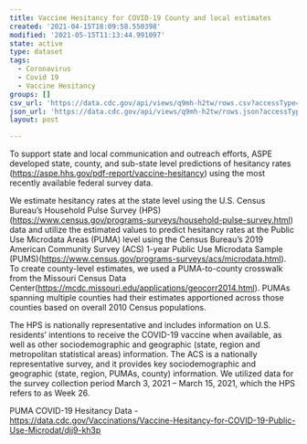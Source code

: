 ```yaml
---
title: Vaccine Hesitancy for COVID-19 County and local estimates
created: '2021-04-15T18:09:58.550398'
modified: '2021-05-15T11:13:44.991097'
state: active
type: dataset
tags:
  - Coronavirus
  - Covid 19
  - Vaccine Hesitancy
groups: []
csv_url: 'https://data.cdc.gov/api/views/q9mh-h2tw/rows.csv?accessType=DOWNLOAD'
json_url: 'https://data.cdc.gov/api/views/q9mh-h2tw/rows.json?accessType=DOWNLOAD'
layout: post

---
```

To support state and local communication and outreach efforts, ASPE developed state, county, and sub-state level predictions of hesitancy rates (https://aspe.hhs.gov/pdf-report/vaccine-hesitancy) using the most recently available federal survey data.

We estimate hesitancy rates at the state level using the U.S. Census Bureau’s Household Pulse Survey (HPS) (https://www.census.gov/programs-surveys/household-pulse-survey.html) data and utilize the estimated values to predict hesitancy rates at the Public Use Microdata Areas (PUMA) level using the Census Bureau’s 2019 American Community Survey (ACS) 1-year Public Use Microdata Sample (PUMS)(https://www.census.gov/programs-surveys/acs/microdata.html). To create county-level estimates, we used a PUMA-to-county crosswalk from the Missouri Census Data Center(https://mcdc.missouri.edu/applications/geocorr2014.html). PUMAs spanning multiple counties had their estimates apportioned across those counties based on overall 2010 Census populations.

The HPS is nationally representative and includes information on U.S. residents’ intentions to receive the COVID-19 vaccine when available, as well as other sociodemographic and geographic (state, region and metropolitan statistical areas) information. The ACS is a nationally representative survey, and it provides key sociodemographic and geographic (state, region, PUMAs, county) information. We utilized data for the survey collection period March 3, 2021 – March 15, 2021, which the HPS refers to as Week 26.

PUMA COVID-19 Hesitancy Data - https://data.cdc.gov/Vaccinations/Vaccine-Hesitancy-for-COVID-19-Public-Use-Microdat/djj9-kh3p
